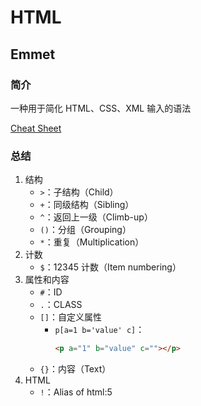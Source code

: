 # HTML


## Emmet
### 简介
一种用于简化 HTML、CSS、XML 输入的语法

[Cheat Sheet](https://docs.emmet.io/cheat-sheet/)

### 总结
1. 结构
	- `>`：子结构（Child）
	- `+`：同级结构（Sibling）
	- `^`：返回上一级（Climb-up）
	- `()`：分组（Grouping）
	- `*`：重复（Multiplication）
2. 计数
	- `$`：12345 计数（Item numbering）
3. 属性和内容
	- `#`：ID
	- `.`：CLASS
	- `[]`：自定义属性
		+ `p[a=1 b='value' c]`：
			```html
			<p a="1" b="value" c=""></p>
			```
	- `{}`：内容（Text）
4. HTML
	- `!`：Alias of html:5
